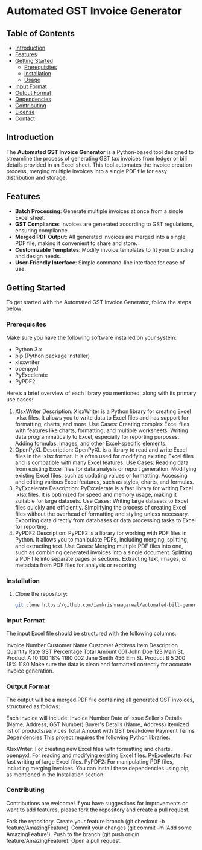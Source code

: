 # Automated GST Invoice Generator

## Table of Contents
- [Introduction](#introduction)
- [Features](#features)
- [Getting Started](#getting-started)
  - [Prerequisites](#prerequisites)
  - [Installation](#installation)
  - [Usage](#usage)
- [Input Format](#input-format)
- [Output Format](#output-format)
- [Dependencies](#dependencies)
- [Contributing](#contributing)
- [License](#license)
- [Contact](#contact)

## Introduction

The **Automated GST Invoice Generator** is a Python-based tool designed to streamline the process of generating GST tax invoices from ledger or bill details provided in an Excel sheet. This tool automates the invoice creation process, merging multiple invoices into a single PDF file for easy distribution and storage.

## Features

- **Batch Processing**: Generate multiple invoices at once from a single Excel sheet.
- **GST Compliance**: Invoices are generated according to GST regulations, ensuring compliance.
- **Merged PDF Output**: All generated invoices are merged into a single PDF file, making it convenient to share and store.
- **Customizable Templates**: Modify invoice templates to fit your branding and design needs.
- **User-Friendly Interface**: Simple command-line interface for ease of use.

## Getting Started

To get started with the Automated GST Invoice Generator, follow the steps below:

### Prerequisites

Make sure you have the following software installed on your system:

- Python 3.x
- pip (Python package installer)
- xlsxwriter
- openpyxl
- PyExcelerate
- PyPDF2

Here’s a brief overview of each library you mentioned, along with its primary use cases:

1. XlsxWriter
Description: XlsxWriter is a Python library for creating Excel .xlsx files. It allows you to write data to Excel files and has support for formatting, charts, and more.
Use Cases:
Creating complex Excel files with features like charts, formatting, and multiple worksheets.
Writing data programmatically to Excel, especially for reporting purposes.
Adding formulas, images, and other Excel-specific elements.
2. OpenPyXL
Description: OpenPyXL is a library to read and write Excel files in the .xlsx format. It is often used for modifying existing Excel files and is compatible with many Excel features.
Use Cases:
Reading data from existing Excel files for data analysis or report generation.
Modifying existing Excel files, such as updating values or formatting.
Accessing and editing various Excel features, such as styles, charts, and formulas.
3. PyExcelerate
Description: PyExcelerate is a fast library for writing Excel .xlsx files. It is optimized for speed and memory usage, making it suitable for large datasets.
Use Cases:
Writing large datasets to Excel files quickly and efficiently.
Simplifying the process of creating Excel files without the overhead of formatting and styling unless necessary.
Exporting data directly from databases or data processing tasks to Excel for reporting.
4. PyPDF2
Description: PyPDF2 is a library for working with PDF files in Python. It allows you to manipulate PDFs, including merging, splitting, and extracting text.
Use Cases:
Merging multiple PDF files into one, such as combining generated invoices into a single document.
Splitting a PDF file into separate pages or sections.
Extracting text, images, or metadata from PDF files for analysis or reporting.

### Installation

1. Clone the repository:

   ```bash
   git clone https://github.com/iamkrishnaagarwal/automated-bill-generator.git

### Input Format
The input Excel file should be structured with the following columns:

Invoice Number	Customer Name	Customer Address	Item Description	Quantity	Rate	GST Percentage	Total Amount
001	John Doe	123 Main St.	Product A	10	100	18%	1180
002	Jane Smith	456 Elm St.	Product B	5	200	18%	1180
Make sure the data is clean and formatted correctly for accurate invoice generation.

### Output Format
The output will be a merged PDF file containing all generated GST invoices, structured as follows:

Each invoice will include:
Invoice Number
Date of Issue
Seller's Details (Name, Address, GST Number)
Buyer's Details (Name, Address)
Itemized list of products/services
Total Amount with GST breakdown
Payment Terms
Dependencies
This project requires the following Python libraries:

XlsxWriter: For creating new Excel files with formatting and charts.
openpyxl: For reading and modifying existing Excel files.
PyExcelerate: For fast writing of large Excel files.
PyPDF2: For manipulating PDF files, including merging invoices.
You can install these dependencies using pip, as mentioned in the Installation section.

### Contributing
Contributions are welcome! If you have suggestions for improvements or want to add features, please fork the repository and create a pull request.

Fork the repository.
Create your feature branch (git checkout -b feature/AmazingFeature).
Commit your changes (git commit -m 'Add some AmazingFeature').
Push to the branch (git push origin feature/AmazingFeature).
Open a pull request.
